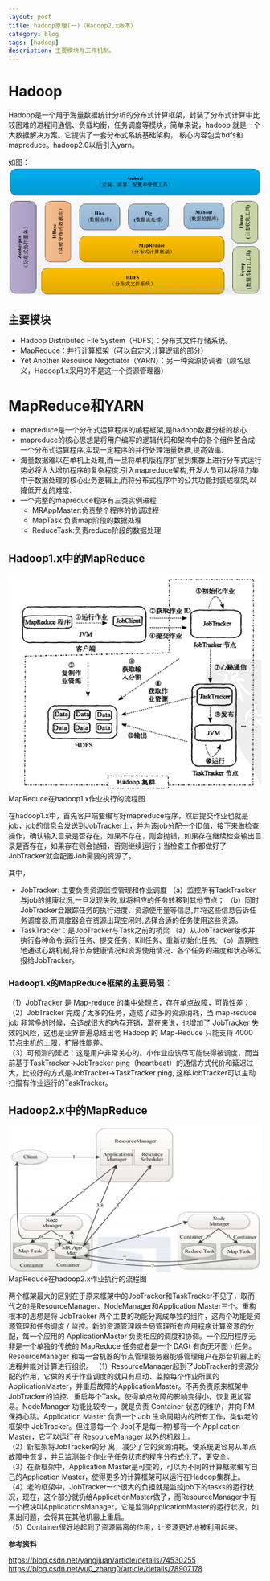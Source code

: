 ```yaml
---
layout: post
title: hadoop原理(一)（Hadoop2.x版本）
category: blog
tags: [hadoop]
description: 主要模块与工作机制。
---
```



# Hadoop

Hadoop是一个用于海量数据统计分析的分布式计算框架，封装了分布式计算中比较困难的进程间通信、负载均衡，任务调度等模块，简单来说，hadoop 就是一个大数据解决方案。它提供了一套分布式系统基础架构， 核心内容包含hdfs和mapreduce。hadoop2.0以后引入yarn。

如图：
![hadoop1](https://github.com/Yangtiancoder/Yangtiancoder.github.io/blob/master/assets/images/mapReduce-0.png?raw=true)

## 主要模块

-  Hadoop Distributed File System（HDFS）：分布式文件存储系统。
-  MapReduce：并行计算框架（可以自定义计算逻辑的部分）
-  Yet Another Resource Negotiator（YARN）：另一种资源协调者（顾名思义，Hadoop1.x采用的不是这一个资源管理器）


# MapReduce和YARN

-  mapreduce是一个分布式运算程序的编程框架,是hadoop数据分析的核心.
-  mapreduce的核心思想是将用户编写的逻辑代码和架构中的各个组件整合成一个分布式运算程序,实现一定程序的并行处理海量数据,提高效率.
-  海量数据难以在单机上处理,而一旦将单机版程序扩展到集群上进行分布式运行势必将大大增加程序的复杂程度.引入mapreduce架构,开发人员可以将精力集中于数据处理的核心业务逻辑上,而将分布式程序中的公共功能封装成框架,以降低开发的难度.
- 一个完整的mapreduce程序有三类实例进程
  -  MRAppMaster:负责整个程序的协调过程
  -  MapTask:负责map阶段的数据处理
  -  ReduceTask:负责reduce阶段的数据处理  

## Hadoop1.x中的MapReduce

![mapReduce-1.png](https://github.com/Yangtiancoder/Yangtiancoder.github.io/blob/master/assets/images/mapReduce-1.png?raw=true)
MapReduce在hadoop1.x作业执行的流程图

在hadoop1.x中，首先客户端要编写好mapreduce程序，然后提交作业也就是job，job的信息会发送到JobTracker上，并为该job分配一个ID值，接下来做检查操作，确认输入目录是否存在，如果不存在，则会抛错，如果存在继续检查输出目录是否存在，如果存在则会抛错，否则继续运行；当检查工作都做好了JobTracker就会配置Job需要的资源了。

其中，
-  JobTracker: 主要负责资源监控管理和作业调度 
（a）监控所有TaskTracker 与job的健康状况,一旦发现失败,就将相应的任务转移到其他节点； 
（b）同时JobTracker会跟踪任务的执行进度、资源使用量等信息,并将这些信息告诉任务调度器,而调度器会在资源出现空闲时,选择合适的任务使用这些资源。
-  TaskTracker：是JobTracker与Task之前的桥梁 
（a）从JobTracker接收并执行各种命令:运行任务、提交任务、Kill任务、重新初始化任务; 
（b）周期性地通过心跳机制,将节点健康情况和资源使用情况、各个任务的进度和状态等汇报给JobTracker。


### Hadoop1.x的MapReduce框架的主要局限： 
（1）JobTracker 是 Map-reduce 的集中处理点，存在单点故障，可靠性差；   
（2）JobTracker 完成了太多的任务，造成了过多的资源消耗，当 map-reduce job 非常多的时候，会造成很大的内存开销，潜在来说，也增加了 JobTracker 失效的风险，这也是业界普遍总结出老 Hadoop 的 Map-Reduce 只能支持 4000 节点主机的上限，扩展性能差。   
（3）可预测的延迟：这是用户非常关心的。小作业应该尽可能快得被调度，而当前基于TaskTracker->JobTracker ping（heartbeat）的通信方式代价和延迟过大，比较好的方式是JobTracker->TaskTracker ping, 这样JobTracker可以主动扫描有作业运行的TaskTracker。  

## Hadoop2.x中的MapReduce

![mapReduce-2.png](https://github.com/Yangtiancoder/Yangtiancoder.github.io/blob/master/assets/images/mapReduce-2.png?raw=true)
MapReduce在hadoop2.x作业执行的流程图

两个框架最大的区别在于原来框架中的JobTracker和TaskTracker不见了，取而代之的是ResourceManager、NodeManager和Application Master三个。重构根本的思想是将 JobTracker 两个主要的功能分离成单独的组件，这两个功能是资源管理和任务调度 / 监控。新的资源管理器全局管理所有应用程序计算资源的分配，每一个应用的 ApplicationMaster 负责相应的调度和协调。一个应用程序无非是一个单独的传统的 MapReduce 任务或者是一个 DAG( 有向无环图 ) 任务。ResourceManager 和每一台机器的节点管理服务器能够管理用户在那台机器上的进程并能对计算进行组织。
（1）ResourceManager起到了JobTracker的资源分配的作用，它做的关于作业调度的就只有启动、监控每个作业所属的ApplicationMaster，并重启故障的ApplicationMaster。不再负责原来框架中JobTracker的监控、重启每个Task。使得单点故障的影响变得小，恢复更加容易。NodeManager 功能比较专一，就是负责 Container 状态的维护，并向 RM 保持心跳。Application Master 负责一个 Job 生命周期内的所有工作，类似老的框架中 JobTracker。但注意每一个 Job(不是每一种)都有一个 Application Master，它可以运行在 ResourceManager 以外的机器上。   
（2）新框架将JobTracker的分 离，减少了它的资源消耗，使系统更容易从单点故障中恢复，并且监测每个作业子任务状态的程序分布式化了，更安全。   
（3）在新框架中，Application Master是可变的，可以为不同的计算框架编写自己的Application Master，使得更多的计算框架可以运行在Hadoop集群上。   
（4）老的框架中，JobTracker一个很大的负担就是监控job下的tasks的运行状况，现在，这个部分就扔给ApplicationMaster做了，而ResourceManager中有一个模块叫ApplicationsManager，它是监测ApplicationMaster的运行状况，如果出问题，会将其在其他机器上重启。   
（5）Container很好地起到了资源隔离的作用，让资源更好地被利用起来。  




**参考资料**

<https://blog.csdn.net/yangjjuan/article/details/74530255>
<https://blog.csdn.net/yu0_zhang0/article/details/78907178>
